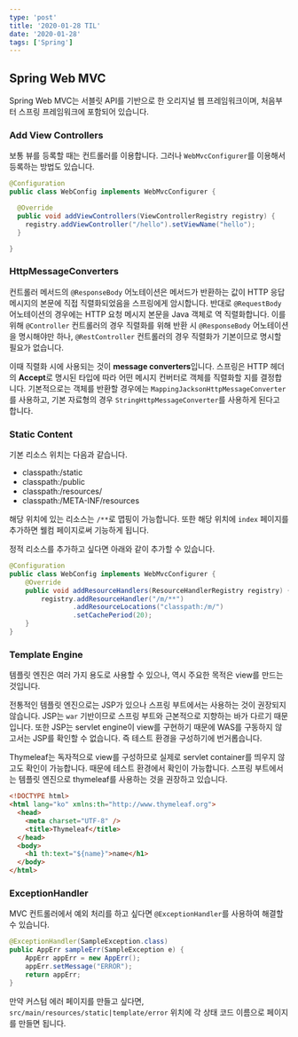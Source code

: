 ```yaml
---
type: 'post'
title: '2020-01-28 TIL'
date: '2020-01-28'
tags: ['Spring']
---
```


## Spring Web MVC

Spring Web MVC는 서블릿 API를 기반으로 한 오리지널 웹 프레임워크이며, 처음부터 스프링 프레임워크에 포함되어 있습니다.

### Add View Controllers

보통 뷰를 등록할 때는 컨트롤러를 이용합니다. 그러나 `WebMvcConfigurer`를 이용해서 등록하는 방법도 있습니다.

```java
@Configuration
public class WebConfig implements WebMvcConfigurer {

  @Override
  public void addViewControllers(ViewControllerRegistry registry) {
    registry.addViewController("/hello").setViewName("hello");
  }

}
```

### HttpMessageConverters

컨트롤러 메서드의 `@ResponseBody` 어노테이션은 메서드가 반환하는 값이 HTTP 응답 메시지의 본문에 직접 직렬화되었음을 스프링에게 암시합니다. 반대로 `@RequestBody` 어노테이션의 경우에는 HTTP 요청 메시지 본문을 Java 객체로 역 직렬화합니다. 이를 위해 `@Controller` 컨트롤러의 경우 직렬화를 위해 반환 시 `@ResponseBody` 어노테이션을 명시해야만 하나, `@RestController` 컨트롤러의 경우 직렬화가 기본이므로 명시할 필요가 없습니다.

이때 직렬화 시에 사용되는 것이 **message converters**입니다. 스프링은 HTTP 헤더의 **Accept**로 명시된 타입에 따라 어떤 메시지 컨버터로 객체를 직렬화할 지를 결정합니다. 기본적으로는 객체를 반환할 경우에는 `MappingJacksonHttpMessageConverter`를 사용하고, 기본 자료형의 경우 `StringHttpMessageConverter`를 사용하게 된다고 합니다.

### Static Content

기본 리소스 위치는 다음과 같습니다.

- classpath:/static
- classpath:/public
- classpath:/resources/
- classpath:/META-INF/resources

해당 위치에 있는 리소스는 `/**`로 맵핑이 가능합니다. 또한 해당 위치에 `index` 페이지를 추가하면 웰컴 페이지로써 기능하게 됩니다.

정적 리소스를 추가하고 싶다면 아래와 같이 추가할 수 있습니다.

```java
@Configuration
public class WebConfig implements WebMvcConfigurer {
    @Override
    public void addResourceHandlers(ResourceHandlerRegistry registry) {
        registry.addResourceHandler("/m/**")
                .addResourceLocations("classpath:/m/")
                .setCachePeriod(20);
    }
}
```

### Template Engine

템플릿 엔진은 여러 가지 용도로 사용할 수 있으나, 역시 주요한 목적은 view를 만드는 것입니다.

전통적인 템플릿 엔진으로는 JSP가 있으나 스프링 부트에서는 사용하는 것이 권장되지 않습니다. JSP는 `war` 기반이므로 스프링 부트와 근본적으로 지향하는 바가 다르기 때문입니다. 또한 JSP는 servlet engine이 view를 구현하기 때문에 WAS를 구동하지 않고서는 JSP를 확인할 수 없습니다. 즉 테스트 환경을 구성하기에 번거롭습니다.

Thymeleaf는 독자적으로 view를 구성하므로 실제로 servlet container를 띄우지 않고도 확인이 가능합니다. 때문에 테스트 환경에서 확인이 가능합니다. 스프링 부트에서는 템플릿 엔진으로 thymeleaf를 사용하는 것을 권장하고 있습니다.

```html
<!DOCTYPE html>
<html lang="ko" xmlns:th="http://www.thymeleaf.org">
  <head>
    <meta charset="UTF-8" />
    <title>Thymeleaf</title>
  </head>
  <body>
    <h1 th:text="${name}">name</h1>
  </body>
</html>
```

### ExceptionHandler

MVC 컨트롤러에서 예외 처리를 하고 싶다면 `@ExceptionHandler`를 사용하여 해결할 수 있습니다.

```java
@ExceptionHandler(SampleException.class)
public AppErr sampleErr(SampleException e) {
    AppErr appErr = new AppErr();
    appErr.setMessage("ERROR");
    return appErr;
}
```

만약 커스텀 에러 페이지를 만들고 싶다면, `src/main/resources/static|template/error` 위치에 각 상태 코드 이름으로 페이지를 만들면 됩니다.
